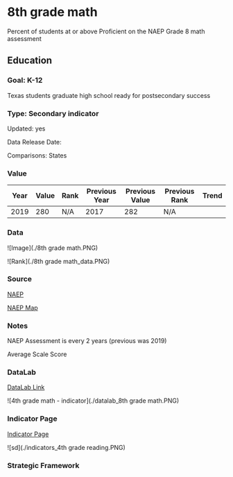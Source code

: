 # 8th grade math

Percent of students at or above Proficient on the NAEP Grade 8 math assessment

## Education

### Goal: K-12

Texas students graduate high school ready for postsecondary success

### Type: Secondary indicator

Updated: yes

Data Release Date: 


Comparisons: States

### Value

| Year |  Value      | Rank     | Previous Year   | Previous Value | Previous Rank | Trend | 
| ----------- | ----------- | ----------- | ----------- | ----------- | ----------- | -----------|
|   2019      |     280     | N/A         |    2017     |    282      | N/A         |      | 


### **Data**

![Image](./8th grade math.PNG)

![Rank](./8th grade math_data.PNG)

### **Source**

[NAEP](https://www.nationsreportcard.gov/ndecore/xplore/NDE)

[NAEP Map](https://www.nationsreportcard.gov/mathematics/states/achievement/?grade=8)

### **Notes**
NAEP Assessment is every 2 years (previous was 2019)

Average Scale Score

### DataLab 

[DataLab Link](https://datalab.texas2036.org/igxywpc/national-assessment-of-educational-progress-naep-assessments-of-united-states)

![4th grade math - indicator](./datalab_8th grade math.PNG)

### Indicator Page

[Indicator Page](https://indicators.texas2036.org/indicator/42)

![sd](./indicators_4th grade reading.PNG)

### Strategic Framework

